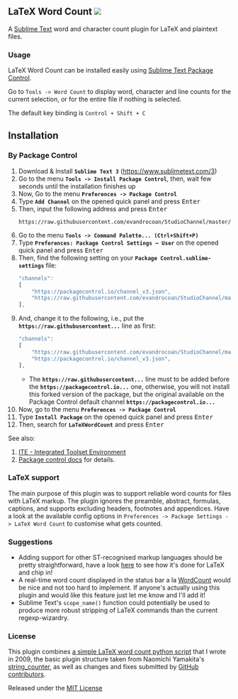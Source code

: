 ## LaTeX Word Count <a href="https://packagecontrol.io/packages/LaTeX%20Word%20Count"><img src="https://packagecontrol.herokuapp.com/downloads/LaTeX%20Word%20Count.png"></a>

A [Sublime Text](https://www.sublimetext.com) word and character count plugin for LaTeX and plaintext files.

### Usage

LaTeX Word Count can be installed easily using [Sublime Text Package Control](https://packagecontrol.io/).

Go to `Tools -> Word Count` to display word, character and line counts for the current selection, or for the entire file if nothing is selected.

The default key binding is `Control + Shift + C`


## Installation

### By Package Control

1. Download & Install **`Sublime Text 3`** (https://www.sublimetext.com/3)
1. Go to the menu **`Tools -> Install Package Control`**, then,
    wait few seconds until the installation finishes up
1. Now,
    Go to the menu **`Preferences -> Package Control`**
1. Type **`Add Channel`** on the opened quick panel and press <kbd>Enter</kbd>
1. Then,
    input the following address and press <kbd>Enter</kbd>
    ```
    https://raw.githubusercontent.com/evandrocoan/StudioChannel/master/channel.json
    ```
1. Go to the menu **`Tools -> Command Palette...
    (Ctrl+Shift+P)`**
1. Type **`Preferences:
    Package Control Settings – User`** on the opened quick panel and press <kbd>Enter</kbd>
1. Then,
    find the following setting on your **`Package Control.sublime-settings`** file:
    ```js
    "channels":
    [
        "https://packagecontrol.io/channel_v3.json",
        "https://raw.githubusercontent.com/evandrocoan/StudioChannel/master/channel.json",
    ],
    ```
1. And,
    change it to the following, i.e.,
    put the **`https://raw.githubusercontent...`** line as first:
    ```js
    "channels":
    [
        "https://raw.githubusercontent.com/evandrocoan/StudioChannel/master/channel.json",
        "https://packagecontrol.io/channel_v3.json",
    ],
    ```
    * The **`https://raw.githubusercontent...`** line must to be added before the **`https://packagecontrol.io...`** one, otherwise,
      you will not install this forked version of the package,
      but the original available on the Package Control default channel **`https://packagecontrol.io...`**
1. Now,
    go to the menu **`Preferences -> Package Control`**
1. Type **`Install Package`** on the opened quick panel and press <kbd>Enter</kbd>
1. Then,
    search for **`LaTeXWordCount`** and press <kbd>Enter</kbd>

See also:

1. [ITE - Integrated Toolset Environment](https://github.com/evandrocoan/ITE)
1. [Package control docs](https://packagecontrol.io/docs/usage) for details.


### LaTeX support

The main purpose of this plugin was to support reliable word counts for files with LaTeX markup. The plugin ignores the preamble, abstract, formulas, captions, and supports excluding headers, footnotes and appendices. Have a look at the available config options in `Preferences -> Package Settings -> LaTeX Word Count` to customise what gets counted.

### Suggestions

- Adding support for other ST-recognised markup languages should be pretty straightforward, have a look [here](https://github.com/kevinstadler/SublimeLaTeXWordCount/blob/master/WordCount.py#L64) to see how it's done for LaTeX and chip in!
- A real-time word count displayed in the status bar a la [WordCount](https://github.com/titoBouzout/WordCount) would be nice and not too hard to implement. If anyone's actually using this plugin and would like this feature just let me know and I'll add it!
- Sublime Text's `scope_name()` function could potentially be used to produce more robust stripping of LaTeX commands than the current regexp-wizardry.

### License

This plugin combines [a simple LaTeX word count python script](https://github.com/kevinstadler/bash-scripts/blob/master/wclatex) that I wrote in 2009, the basic plugin structure taken from Naomichi Yamakita's [string_counter](https://github.com/naomichi-y/string_counter), as well as changes and fixes submitted by [GitHub contributors](https://github.com/kevinstadler/SublimeLaTeXWordCount/graphs/contributors).

Released under the [MIT License](http://opensource.org/licenses/MIT)
